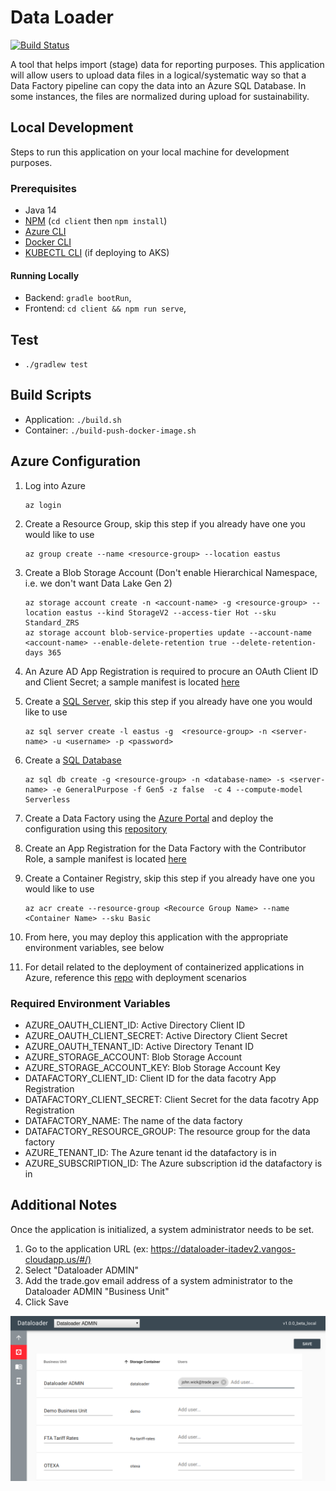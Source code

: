 # Data Loader

[![Build Status](https://dev.azure.com/InternationalTradeAdministration/Data%20Services/_apis/build/status/Dataloader%20-%20Dev2?branchName=master)](https://dev.azure.com/InternationalTradeAdministration/Data%20Services/_build/latest?definitionId=89&branchName=master)

A tool that helps import (stage) data for reporting purposes. This application will allow users to upload data
files in a logical/systematic way so that a Data Factory pipeline can copy the data into an Azure SQL Database.
In some instances, the files are normalized during upload for sustainability.

## Local Development

Steps to run this application on your local machine for development purposes.

### Prerequisites

- Java 14
- [NPM](https://www.npmjs.com/get-npm) (`cd client` then `npm install`)
- [Azure CLI](https://docs.microsoft.com/en-us/cli/azure/install-azure-cli)
- [Docker CLI](https://docs.docker.com/engine/reference/commandline/cli)
- [KUBECTL CLI](https://kubernetes.io/docs/tasks/tools/install-kubectl) (if deploying to AKS)

#### Running Locally

- Backend: `gradle bootRun`, [](http://localhost:8080)
- Frontend: `cd client && npm run serve`, [](http://localhost:8081)

## Test

- `./gradlew test`

## Build Scripts

- Application: `./build.sh`
- Container: `./build-push-docker-image.sh`

## Azure Configuration

1. Log into Azure
  
    ```shell script
    az login
    ```

1. Create a Resource Group, skip this step if you already have one you would like to use

    ```shell script
    az group create --name <resource-group> --location eastus
    ```

1. Create a Blob Storage Account (Don't enable Hierarchical Namespace, i.e. we don't want Data Lake Gen 2)

    ```shell script
    az storage account create -n <account-name> -g <resource-group> --location eastus --kind StorageV2 --access-tier Hot --sku Standard_ZRS
    az storage account blob-service-properties update --account-name <account-name> --enable-delete-retention true --delete-retention-days 365
    ```

1. An Azure AD App Registration is required to procure an OAuth Client ID and Client Secret; a sample manifest is located [here](/manifests/sample-ita-data-loader-app-registration.json)
1. Create a [SQL Server](https://docs.microsoft.com/en-us/cli/azure/sql/server?view=azure-cli-latest#az-sql-server-create), skip this step if you already have one you would like to use

    ```shell script
    az sql server create -l eastus -g  <resource-group> -n <server-name> -u <username> -p <password>
    ```

1. Create a [SQL Database](https://docs.microsoft.com/en-us/cli/azure/sql/db?view=azure-cli-latest#az-sql-db-create)

    ```schell script
    az sql db create -g <resource-group> -n <database-name> -s <server-name> -e GeneralPurpose -f Gen5 -z false  -c 4 --compute-model Serverless
    ```

1. Create a Data Factory using the [Azure Portal](https://portal.azure.com) and deploy the configuration using this
[repository](https://dev.azure.com/InternationalTradeAdministration/Data%20Services/_git/mds-datafactory-config)
1. Create an App Registration for the Data Factory with the Contributor Role, a sample manifest is located [here](/manifests/sample-data-factory-app-registration.json)
1. Create a Container Registry, skip this step if you already have one you would like to use

    ```shell script
    az acr create --resource-group <Recource Group Name> --name <Container Name> --sku Basic
    ```

1. From here, you may deploy this application with the appropriate environment variables, see below
1. For detail related to the deployment of containerized applications in Azure, reference this [repo](https://github.com/InternationalTradeAdministration/azure-samples) with deployment scenarios

### Required Environment Variables

- AZURE_OAUTH_CLIENT_ID: Active Directory Client ID
- AZURE_OAUTH_CLIENT_SECRET: Active Directory Client Secret
- AZURE_OAUTH_TENANT_ID: Active Directory Tenant ID
- AZURE_STORAGE_ACCOUNT: Blob Storage Account
- AZURE_STORAGE_ACCOUNT_KEY: Blob Storage Account Key
- DATAFACTORY_CLIENT_ID: Client ID for the data facotry App Registration
- DATAFACTORY_CLIENT_SECRET: Client Secret for the data facotry App Registration
- DATAFACTORY_NAME: The name of the data factory
- DATAFACTORY_RESOURCE_GROUP: The resource group for the data factory
- AZURE_TENANT_ID: The Azure tenant id the datafactory is in
- AZURE_SUBSCRIPTION_ID: The Azure subscription id the datafactory is in

## Additional Notes

Once the application is initialized, a system administrator needs to be set.

 1. Go to the application URL (ex: <https://dataloader-itadev2.vangos-cloudapp.us/#/)>
 1. Select "Dataloader ADMIN"
 1. Add the trade.gov email address of a system administrator to the Dataloader ADMIN "Business Unit"
 1. Click Save

 ![Dataloader ADMIN Configuration](/screenshots/admin-panel.png)
